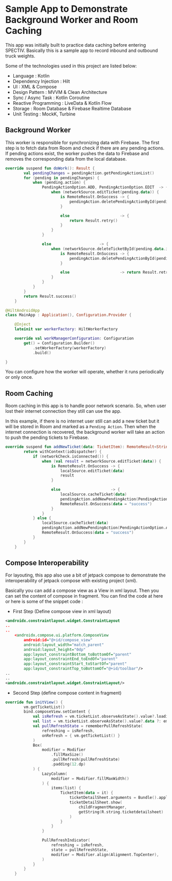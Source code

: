 # Sample App to Demonstrate Background Worker and Room Caching

This app was initially built to practice data caching before entering SPECTIV. Basically this is a sample app to record inbound and outbound truck weights.

Some of the technologies used in this project are listed below:

* Language : Kotlin
* Dependency Injection : Hilt
* UI : XML & Compose
* Design Pattern : MVVM & Clean Architecture
* Sync / Async Task : Kotlin Coroutine
* Reactive Programming : LiveData & Kotlin Flow
* Storage : Room Database & Firebase Realtime Database
* Unit Testing : MockK, Turbine

## Background Worker
This worker is responsible for synchronizing data with Firebase. The first step is to fetch data from Room and check if there are any pending actions. If pending actions exist, the worker pushes the data to Firebase and removes the corresponding data from the local database.

```kotlin
override suspend fun doWork(): Result {
        val pendingChanges = pendingAction.getPendingActionList()
        for (pending in pendingChanges) {
            when (pending.action) {
                PendingActionOption.ADD, PendingActionOption.EDIT  -> {
                    when (networkSource.editTicket(pending.data)) {
                        is RemoteResult.OnSuccess -> {
                            pendingAction.deletePendingActionById(pending.id)
                        }

                        else                      -> {
                            return Result.retry()
                        }
                    }
                }

                else                     -> {
                    when (networkSource.deleteTicketById(pending.data.id)) {
                        is RemoteResult.OnSuccess -> {
                            pendingAction.deletePendingActionById(pending.id)
                        }

                        else                      -> return Result.retry()
                    }
                }
            }
        }
        return Result.success()
    }
```

```kotlin
@HiltAndroidApp
class MainApp : Application(), Configuration.Provider {

    @Inject
    lateinit var workerFactory: HiltWorkerFactory

    override val workManagerConfiguration: Configuration
        get() = Configuration.Builder()
            .setWorkerFactory(workerFactory)
            .build()

}
```

You can configure how the worker will operate, whether it runs periodically or only once.

## Room Caching
Room caching in this app is to handle poor network scenario. So, when user lost their internet connection they still can use the app.

In this example, if there is no internet user still can add a new ticket but it will be stored in Room and marked as a `Pending Action`. Then when the internet connection is recovered, the background worker will take an action to push the pending tickets to Firebase.

```kotlin
override suspend fun addNewTicket(data: TicketItem): RemoteResult<String> {
        return withContext(ioDispatcher) {
            if (networkCheck.isConnected()) {
                when (val result = networkSource.editTicket(data)) {
                    is RemoteResult.OnSuccess -> {
                        localSource.editTicket(data)
                        result
                    }

                    else                      -> {
                        localSource.cacheTicket(data)
                        pendingAction.addNewPendingAction(PendingActionOption.ADD, data = data)
                        RemoteResult.OnSuccess(data = "success")
                    }
                }
            } else {
                localSource.cacheTicket(data)
                pendingAction.addNewPendingAction(PendingActionOption.ADD, data = data)
                RemoteResult.OnSuccess(data = "success")
            }
        }
    }
```

## Compose Interoperability

For layouting, this app also use a bit of jetpack compose to demonstrate the interoperability of jetpack compose with existing project (xml).

Basically you can add a compose view as a View in xml layout. Then you can set the content of compose in fragment. You can find the code at here or here is some of the snippet code :

* First Step (Define compose view in xml layout)
```xml
<androidx.constraintlayout.widget.ConstraintLayout
..
..
    <androidx.compose.ui.platform.ComposeView
        android:id="@+id/compose_view"
        android:layout_width="match_parent"
        android:layout_height="0dp"
        app:layout_constraintBottom_toBottomOf="parent"
        app:layout_constraintEnd_toEndOf="parent"
        app:layout_constraintStart_toStartOf="parent"
        app:layout_constraintTop_toBottomOf="@+id/toolbar"/>
..
..
<androidx.constraintlayout.widget.ConstraintLayout/>
```

* Second Step (define compose content in fragment)
```kotlin
override fun initView() {
        vm.getTicketList()
        bind.composeView.setContent {
            val isRefresh = vm.ticketList.observeAsState().value?.loading ?: false
            val list = vm.ticketList.observeAsState().value?.data ?: emptyList()
            val pullRefreshState = rememberPullRefreshState(
                refreshing = isRefresh,
                onRefresh = { vm.getTicketList() }
            )
            Box(
                modifier = Modifier
                    .fillMaxSize()
                    .pullRefresh(pullRefreshState)
                    .padding(12.dp)
            ) {
                LazyColumn(
                    modifier = Modifier.fillMaxWidth()
                ) {
                    items(list) {
                        TicketItem(data = it) {
                            ticketDetailSheet.arguments = Bundle().apply { putParcelable(DATA, it) }
                            ticketDetailSheet.show(
                                childFragmentManager,
                                getString(R.string.ticketdetailsheet)
                            )
                        }
                    }
                }

                PullRefreshIndicator(
                    refreshing = isRefresh,
                    state = pullRefreshState,
                    modifier = Modifier.align(Alignment.TopCenter),
                )
            }
        }
    }
```
